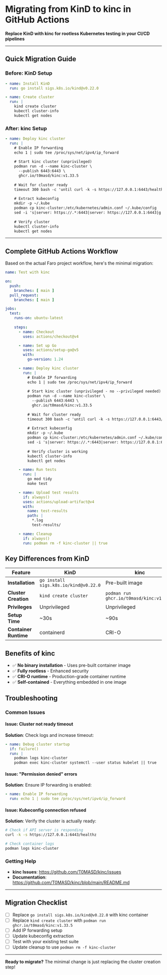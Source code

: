 # Migrating from KinD to kinc in GitHub Actions

**Replace KinD with kinc for rootless Kubernetes testing in your CI/CD pipelines**

---

## Quick Migration Guide

### Before: KinD Setup
```yaml
- name: Install KinD  
  run: go install sigs.k8s.io/kind@v0.22.0

- name: Create cluster
  run: |
    kind create cluster
    kubectl cluster-info
    kubectl get nodes
```

### After: kinc Setup  
```yaml
- name: Deploy kinc cluster
  run: |
    # Enable IP forwarding
    echo 1 | sudo tee /proc/sys/net/ipv4/ip_forward
    
    # Start kinc cluster (unprivileged)
    podman run -d --name kinc-cluster \
      --publish 6443:6443 \
      ghcr.io/t0masd/kinc:v1.33.5
    
    # Wait for cluster ready
    timeout 300 bash -c 'until curl -k -s https://127.0.0.1:6443/healthz >/dev/null; do sleep 2; done'
    
    # Extract kubeconfig  
    mkdir -p ~/.kube
    podman cp kinc-cluster:/etc/kubernetes/admin.conf ~/.kube/config
    sed -i 's|server: https://.*:6443|server: https://127.0.0.1:6443|g' ~/.kube/config
    
    # Verify cluster
    kubectl cluster-info
    kubectl get nodes
```

---

## Complete GitHub Actions Workflow

Based on the actual Faro project workflow, here's the minimal migration:

```yaml
name: Test with kinc

on:
  push:
    branches: [ main ]
  pull_request:
    branches: [ main ]

jobs:
  test:
    runs-on: ubuntu-latest
    
    steps:
      - name: Checkout
        uses: actions/checkout@v4

      - name: Set up Go
        uses: actions/setup-go@v5
        with:
          go-version: 1.24

      - name: Deploy kinc cluster
        run: |
          # Enable IP forwarding
          echo 1 | sudo tee /proc/sys/net/ipv4/ip_forward
          
          # Start kinc cluster (unprivileged - no --privileged needed)
          podman run -d --name kinc-cluster \
            --publish 6443:6443 \
            ghcr.io/t0masd/kinc:v1.33.5
          
          # Wait for cluster ready
          timeout 300 bash -c 'until curl -k -s https://127.0.0.1:6443/healthz >/dev/null; do sleep 2; done'
          
          # Extract kubeconfig
          mkdir -p ~/.kube
          podman cp kinc-cluster:/etc/kubernetes/admin.conf ~/.kube/config
          sed -i 's|server: https://.*:6443|server: https://127.0.0.1:6443|g' ~/.kube/config
          
          # Verify cluster is working
          kubectl cluster-info
          kubectl get nodes

      - name: Run tests
        run: |
          go mod tidy
          make test

      - name: Upload test results
        if: always()
        uses: actions/upload-artifact@v4
        with:
          name: test-results
          path: |
            *.log
            test-results/

      - name: Cleanup
        if: always()
        run: podman rm -f kinc-cluster || true
```

## Key Differences from KinD

| Feature | KinD | kinc |
|---------|------|------|
| **Installation** | `go install sigs.k8s.io/kind@v0.22.0` | Pre-built image |
| **Cluster Creation** | `kind create cluster` | `podman run ghcr.io/t0masd/kinc:v1.33.5` |
| **Privileges** | Unprivileged | Unprivileged |
| **Setup Time** | ~30s | ~90s |
| **Container Runtime** | containerd | CRI-O |

## Benefits of kinc

- ✅ **No binary installation** - Uses pre-built container image
- ✅ **Fully rootless** - Enhanced security  
- ✅ **CRI-O runtime** - Production-grade container runtime
- ✅ **Self-contained** - Everything embedded in one image

## Troubleshooting

### Common Issues

#### Issue: Cluster not ready timeout
**Solution**: Check logs and increase timeout:
```yaml
- name: Debug cluster startup
  if: failure()
  run: |
    podman logs kinc-cluster
    podman exec kinc-cluster systemctl --user status kubelet || true
```

#### Issue: "Permission denied" errors  
**Solution**: Ensure IP forwarding is enabled:
```yaml
- name: Enable IP forwarding
  run: echo 1 | sudo tee /proc/sys/net/ipv4/ip_forward
```

#### Issue: Kubeconfig connection refused
**Solution**: Verify the cluster is actually ready:
```bash
# Check if API server is responding
curl -k -s https://127.0.0.1:6443/healthz

# Check container logs
podman logs kinc-cluster
```

### Getting Help

- **kinc Issues**: https://github.com/T0MASD/kinc/issues
- **Documentation**: https://github.com/T0MASD/kinc/blob/main/README.md

---

## Migration Checklist

- [ ] Replace `go install sigs.k8s.io/kind@v0.22.0` with kinc container
- [ ] Replace `kind create cluster` with `podman run ghcr.io/t0masd/kinc:v1.33.5`
- [ ] Add IP forwarding setup
- [ ] Update kubeconfig extraction
- [ ] Test with your existing test suite
- [ ] Update cleanup to use `podman rm -f kinc-cluster`

---

**Ready to migrate?** The minimal change is just replacing the cluster creation step!
